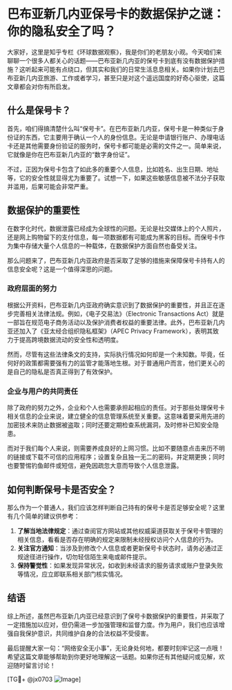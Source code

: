 # 巴布亚新几内亚保号卡的数据保护之谜：你的隐私安全了吗？

大家好，这里是知乎专栏《环球数据观察》，我是你们的老朋友小观。今天咱们来聊聊一个很多人都关心的话题——巴布亚新几内亚的保号卡到底有没有数据保护措施？这听起来可能有点绕口，但其实和我们的日常生活息息相关。如果你计划去巴布亚新几内亚旅游、工作或者学习，甚至只是对这个遥远国度的好奇心驱使，这篇文章都会对你有所启发。

## 什么是保号卡？

首先，咱们得搞清楚什么叫“保号卡”。在巴布亚新几内亚，保号卡是一种类似于身份证的东西，它主要用于确认一个人的身份信息。无论是申请银行账户、办理电话卡还是其他需要身份验证的服务时，保号卡都可能是必需的文件之一。简单来说，它就像是你在巴布亚新几内亚的“数字身份证”。

不过，正因为保号卡包含了如此多的重要个人信息，比如姓名、出生日期、地址等，它的安全性就显得尤为重要了。试想一下，如果这些敏感信息被不法分子获取并滥用，后果可能会非常严重。

## 数据保护的重要性

在数字化时代，数据泄露已经成为全球性的问题。无论是社交媒体上的个人照片，还是网上购物留下的支付信息，每一项数据都有可能成为黑客的目标。而保号卡作为集中存储大量个人信息的一种载体，在数据保护方面自然也备受关注。

那么问题来了，巴布亚新几内亚政府是否采取了足够的措施来保障保号卡持有人的信息安全呢？这是一个值得深思的问题。

### 政府层面的努力

根据公开资料，巴布亚新几内亚政府确实意识到了数据保护的重要性，并且正在逐步完善相关法律法规。例如，《电子交易法》（Electronic Transactions Act）就是一部旨在规范电子商务活动以及保护消费者权益的重要法律。此外，巴布亚新几内亚还加入了《亚太经合组织隐私框架》（APEC Privacy Framework），表明其致力于提高跨境数据流动的安全性和透明度。

然而，尽管有这些法律条文的支持，实际执行情况如何却是一个未知数。毕竟，任何好的政策都需要强有力的监管才能落地生根。对于普通用户而言，他们更关心的是自己的隐私是否真正得到了有效保护。

### 企业与用户的共同责任

除了政府的努力之外，企业和个人也需要承担起相应的责任。对于那些处理保号卡相关信息的企业来说，建立健全的信息管理系统至关重要。这意味着要采用先进的加密技术来防止数据被盗取；同时还要定期检查系统漏洞，及时修补已知安全隐患。

而对于我们每个人来说，则需要养成良好的上网习惯。比如不要随意点击来历不明的链接或下载不可信的应用程序；设置复杂且独一无二的密码，并定期更换；同时也要警惕钓鱼邮件或短信，避免因疏忽大意而导致个人信息泄露。

## 如何判断保号卡是否安全？

那么作为一个普通人，我们应该怎样判断自己持有的保号卡是否足够安全呢？这里有几个简单的建议供参考：

1. **了解当地法律规定**：通过查阅官方网站或其他权威渠道获取关于保号卡管理的相关信息，看看是否存在明确的规定来限制未经授权访问个人信息的行为。
2. **关注官方通知**：当涉及到修改个人信息或者更新保号卡状态时，请务必通过正规途径进行操作，切勿轻信陌生来电或邮件提示。
3. **保持警觉性**：如果发现异常状况，如收到未经请求的服务请求或账户登录失败等情况，应立即联系相关部门核实情况。

## 结语

综上所述，虽然巴布亚新几内亚已经意识到了保号卡数据保护的重要性，并采取了一定措施加以应对，但仍需进一步加强管理和监督力度。作为用户，我们也应该增强自我保护意识，共同维护自身的合法权益不受侵害。

最后提醒大家一句：“网络安全无小事”，无论身处何地，都要时刻牢记这一点哦！希望这篇文章能够帮助到你更好地理解这一话题。如果你还有其他疑问或见解，欢迎随时留言讨论！

[TG💪+ @jx0703 ![Image](https://github.com/user-attachments/assets/dbca1d08-cadb-493c-b0ec-ad6f7a83f270)]